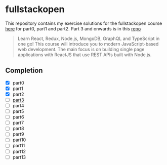 # fullstackopen

This repository contains my exercise solutions for the fullstackopen course [here](https://fullstackopen.com/en/) for part0, part1 and part2. Part 3 and onwards is in this [repo](https://github.com/HarshNarayanJha/fullstackopen-backend)

> Learn React, Redux, Node.js, MongoDB, GraphQL and TypeScript in one go! This course will introduce you to modern JavaScript-based web development. The main focus is on building single page applications with ReactJS that use REST APIs built with Node.js.

## Completion
- [x] part0
- [x] part1
- [x] part2
- [ ] [part3](https://github.com/HarshNarayanJha/fullstackopen/tree/main/part3)
- [ ] part4
- [ ] part5
- [ ] part6
- [ ] part7
- [ ] part8
- [ ] part9
- [ ] part10
- [ ] part11
- [ ] part12
- [ ] part13
